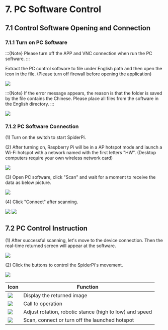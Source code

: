 # 7. PC Software Control

## 7.1 Control Software Opening and Connection

### 7.1.1 Turn on PC Software

:::{Note}
Please turn off the APP and VNC connection when run the PC software.
:::

Extract the PC control software to file under English path and then open the icon in the file. (Please turn off firewall before opening the application)

<img class="common_img" src="../_static/media/11/1.1/image1.png"/>

:::{Note}
If the error message appears, the reason is that the folder is saved by the file contains the Chinese. Please place all files from the software in the English directory.
:::

<img class="common_img" src="../_static/media/11/1.1/image2.png"/>

### 7.1.2 PC Software Connection

(1) Turn on the switch to start SpiderPi. 

(2) After turning on, Raspberry Pi will be in a AP hotspot mode and launch a Wi-Fi hotspot with a network named with the first letters "HW". (Desktop computers require your own wireless network card) 

<img class="common_img" src="../_static/media/11/1.1/image3.png" />

(3) Open PC software, click "Scan" and wait for a moment to receive the data as below picture.

<img class="common_img" src="../_static/media/11/1.1/image4.png"  />

(4) Click "Connect" after scanning.

<img class="common_img" src="../_static/media/11/1.1/image5.png"  />

<img class="common_img" src="../_static/media/11/1.1/image6.png"  />

## 7.2 PC Control Instruction

(1) After successful scanning, let's move to the device connection. Then the real-time returned screen will appear at the software.

<img class="common_img" src="../_static/media/11/1.1/image7.png" />

(2) Click the buttons to control the SpiderPi's movement.

<img class="common_img" src="../_static/media/11/1.1/image8.png" >

| Icon                                                         | Function                                                |
| ------------------------------------------------------------ | ------------------------------------------------------- |
| <img src="../_static/media/11/1.1/image9.png" class="common_img" /> | Display the returned image                              |
| <img src="../_static/media/11/1.1/image10.png" class="common_img" /> | Call to operation                                       |
| <img src="../_static/media/11/1.1/image11.png" class="common_img" /> | Adjust rotation, robotic stance (high to low) and speed |
| <img src="../_static/media/11/1.1/image12.png" class="common_img" /> | Scan, connect or turn off the launched hotspot          |
